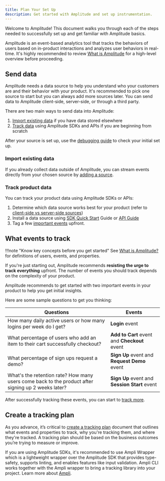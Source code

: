 ```yaml
---
title: Plan Your Set Up
description: Get started with Amplitude and set up instrumentation. 
---
```


Welcome to Amplitude! This document walks you through each of the steps needed to successfully set up and get familiar with Amplitude basics.

Amplitude is an event-based analytics tool that tracks the behaviors of users based on in-product interactions and analyzes user behaviors in real-time. It's highly recommended to review [What is Amplitude](../what-is-amplitude/) for a high-level overview before proceeding.

## Send data

Amplitude needs a data source to help you understand who your customers are and their behavior with your product. It's recommended to pick one source to start but you can always add more sources later. You can send data to Amplitude client-side, server-side, or through a third party.

There are two main ways to send data into Amplitude:

1. [Import existing data](./#import-existing-data) if you have data stored elsewhere
2. [Track data](./#track-product-data) using Amplitude SDKs and APIs if you are beginning from scratch

After your source is set up, use the [debugging guide](../../data/debugger/) to check your initial set up.

### Import existing data

If you already collect data outside of Amplitude, you can stream events directly from your chosen source by [adding a source](../../data/sources/#add-a-source).

### Track product data 

You can track your product data using Amplitude SDKs or APIs:

1. Determine which data source works best for your product (refer to [client-side vs server-side sources](../../data/sources/client-side-vs-server-side/))
2. Install a data source using [SDK Quick Start](../../data/sdks/sdk-quickstart/) Guide or [API Guide](../../analytics/apis/http-v2-api-quickstart/) 
3. Tag a few [important events](./#what-events-to-track) upfront.

## What events to track

!!!note "Know key concepts before you get started"
    See [What is Amplitude?](../what-is-amplitude/) for definitions of users, events, and properties.

If you're just starting out, Amplitude recommends **resisting the urge to track everything** upfront. The number of events you should track depends on the complexity of your product. 

Amplitude recommends to get started with two important events in your product to help you get initial insights. 

Here are some sample questions to get you thinking:

|Questions|Events|
|---------------|---------------|
|How many daily active users or how many logins per week do I get? | **Login** event|
|What percentage of users who add an item to their cart successfully checkout? | **Add to Cart** event and **Checkout** event|
|What percentage of sign ups request a demo? | **Sign Up** event and **Request Demo** event|
|What's the retention rate? How many users come back to the product after signing up 2 weeks later? | **Sign Up** event and **Session Start** event|

After successfully tracking these events, you can start to [track more](https://help.amplitude.com/hc/en-us/articles/115000465251-Data-taxonomy-playbook-part-one-Getting-started).

## Create a tracking plan

As you advance, it’s critical to [create a tracking plan](https://help.amplitude.com/hc/en-us/articles/5078731378203-Create-a-tracking-plan) document that outlines what events and properties to track, why you're tracking them, and where they're tracked. A tracking plan should be based on the business outcomes you’re trying to measure or improve.

If you are using Amplitude SDKs, it's recommended to use Ampli Wrapper which is a lightweight wrapper over the Amplitude SDK that provides type-safety, supports linting, and enables features like input validation. Ampli CLI works together with the Ampli wrapper to bring a tracking library into your project. Learn more about [Ampli](../../data/ampli/).